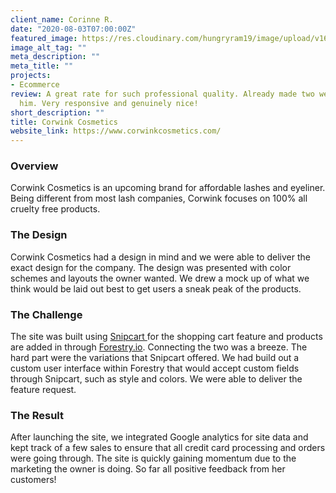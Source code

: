 ```yaml
---
client_name: Corinne R.
date: "2020-08-03T07:00:00Z"
featured_image: https://res.cloudinary.com/hungryram19/image/upload/v1628099263/hungryram/corwinkcosmetics_dvuvjt.jpg
image_alt_tag: ""
meta_description: ""
meta_title: ""
projects:
- Ecommerce
review: A great rate for such professional quality. Already made two websites through
  him. Very responsive and genuinely nice!
short_description: ""
title: Corwink Cosmetics
website_link: https://www.corwinkcosmetics.com/
---
```

### Overview

Corwink Cosmetics is an upcoming brand for affordable lashes and eyeliner. Being different from most lash companies, Corwink focuses on 100% all cruelty free products.

### The Design

Corwink Cosmetics had a design in mind and we were able to deliver the exact design for the company. The design was presented with color schemes and layouts the owner wanted. We drew a mock up of what we think would be laid out best to get users a sneak peak of the products.

### The Challenge

The site was built using [Snipcart ](https://snipcart.com)for the shopping cart feature and products are added in through [Forestry.io](http://forestry.io/). Connecting the two was a breeze. The hard part were the variations that Snipcart offered. We had build out a custom user interface within Forestry that would accept custom fields through Snipcart, such as style and colors. We were able to deliver the feature request.

### The Result

After launching the site, we integrated Google analytics for site data and kept track of a few sales to ensure that all credit card processing and orders were going through. The site is quickly gaining momentum due to the marketing the owner is doing. So far all positive feedback from her customers!